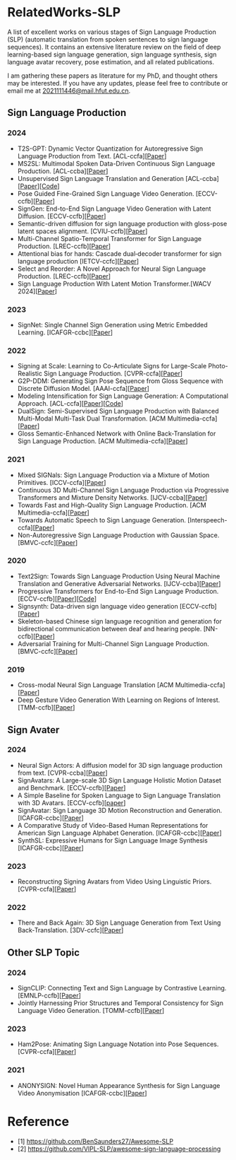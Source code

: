 # RelatedWorks-SLP
A list of excellent works on various stages of Sign Language Production (SLP) (automatic translation from spoken sentences to sign language sequences). It contains an extensive literature review on the field of deep learning-based sign language generation, sign language synthesis, sign language avatar recovery, pose estimation, and all related publications.

I am gathering these papers as literature for my PhD, and thought others may be interested. If you have any updates, please feel free to contribute or email me at [2021111446@mail.hfut.edu.cn](2021111446@mail.hfut.edu.cn).


## Sign Language Production
### 2024
- T2S-GPT: Dynamic Vector Quantization for Autoregressive Sign Language Production from Text. [ACL-ccfa][[Paper](https://aclanthology.org/2024.acl-long.183.pdf)]
- MS2SL: Multimodal Spoken Data-Driven Continuous Sign Language Production. [ACL-ccba][[Paper](https://aclanthology.org/2024.findings-acl.432.pdf)]
- Unsupervised Sign Language Translation and Generation [ACL-ccba][[Paper](https://arxiv.org/pdf/2402.07726)][[Code](https://github.com/ZhengshengGuo/USLNet)]
- Pose Guided Fine-Grained Sign Language Video Generation. [ECCV-ccfb][[Paper](https://www.ecva.net/papers/eccv_2024/papers_ECCV/papers/09947.pdf)]
- SignGen: End-to-End Sign Language Video Generation with Latent Diffusion. [ECCV-ccfb][[Paper](https://www.ecva.net/papers/eccv_2024/papers_ECCV/papers/06988.pdf)]
- Semantic-driven diffusion for sign language production with gloss-pose latent spaces alignment. [CVIU-ccfb][[Paper](https://linkinghub.elsevier.com/retrieve/pii/S1077314224001310)]
- Multi-Channel Spatio-Temporal Transformer for Sign Language Production. [LREC-ccfb][[Paper](https://aclanthology.org/2024.lrec-main.1022.pdf)]
- Attentional bias for hands: Cascade dual‐decoder transformer for sign language production [IETCV-ccfc][[Paper](https://ietresearch.onlinelibrary.wiley.com/doi/epdf/10.1049/cvi2.12273)]
- Select and Reorder: A Novel Approach for Neural Sign Language Production. [LREC-ccfb][[Paper](https://www.semanticscholar.org/reader/e2a56a27010a60fb9820c94adf8e361633d27fe1)] 
- Sign Language Production With Latent Motion Transformer.[WACV 2024][[Paper](https://openaccess.thecvf.com/content/WACV2024/papers/Xie_Sign_Language_Production_With_Latent_Motion_Transformer_WACV_2024_paper.pdf)]

### 2023
- SignNet: Single Channel Sign Generation using Metric Embedded Learning. [ICAFGR-ccbc][[Paper](https://ieeexplore.ieee.org/stamp/stamp.jsp?tp=&arnumber=10042711)]

### 2022
- Signing at Scale: Learning to Co-Articulate Signs for Large-Scale Photo-Realistic Sign Language Production. [CVPR-ccfa][[Paper](https://openaccess.thecvf.com/content/CVPR2022/papers/Saunders_Signing_at_Scale_Learning_to_Co-Articulate_Signs_for_Large-Scale_Photo-Realistic_CVPR_2022_paper.pdf)]
- G2P-DDM: Generating Sign Pose Sequence from Gloss Sequence with Discrete Diffusion Model. [AAAI-ccfa][[Paper](https://ojs.aaai.org/index.php/AAAI/article/download/28441/28860)]
- Modeling Intensification for Sign Language Generation: A Computational Approach. [ACL-ccfa][[Paper](https://arxiv.org/pdf/2203.09679)][[Code](https://github.com/Merterm/Modeling-Intensification-for-SLG)]
- DualSign: Semi-Supervised Sign Language Production with Balanced Multi-Modal Multi-Task Dual Transformation. [ACM Multimedia-ccfa][[Paper](https://dl.acm.org/doi/pdf/10.1145/3503161.3547957)]
- Gloss Semantic-Enhanced Network with Online Back-Translation for Sign Language Production. [ACM Multimedia-ccfa][[Paper](https://dl.acm.org/doi/pdf/10.1145/3503161.3547830)]


### 2021
- Mixed SIGNals: Sign Language Production via a Mixture of Motion Primitives. [ICCV-ccfa][[Paper](https://openaccess.thecvf.com/content/ICCV2021/papers/Saunders_Mixed_SIGNals_Sign_Language_Production_via_a_Mixture_of_Motion_ICCV_2021_paper.pdf)]
- Continuous 3D Multi-Channel Sign Language Production via Progressive Transformers and Mixture Density Networks. [IJCV-ccba][[Paper](https://link.springer.com/article/10.1007/s11263-021-01457-9)]
- Towards Fast and High-Quality Sign Language Production. [ACM Multimedia-ccfa][[Paper](https://dl.acm.org/doi/pdf/10.1145/3474085.3475463)]
- Towards Automatic Speech to Sign Language Generation. [Interspeech-ccfa][[Paper](https://www.semanticscholar.org/reader/c31934f1e4f1efa110afc94878e00315bdcb2780)]
- Non-Autoregressive Sign Language Production with Gaussian Space. [BMVC-ccfc][[Paper](https://www.bmvc2021-virtualconference.com/assets/papers/1102.pdf)]

### 2020
- Text2Sign: Towards Sign Language Production Using Neural Machine Translation and Generative Adversarial Networks. [IJCV-ccba][[Paper](https://link.springer.com/article/10.1007/s11263-019-01281-2)]
- Progressive Transformers for End-to-End Sign Language Production. [ECCV-ccfb][[Paper](https://link.springer.com/chapter/10.1007/978-3-030-58621-8_40)][[Code](https://github.com/BenSaunders27/ProgressiveTransformersSLP)]
- Signsynth: Data-driven sign language video generation [ECCV-ccfb][[Paper](https://link.springer.com/chapter/10.1007/978-3-030-66823-5_21)]
- Skeleton-based Chinese sign language recognition and generation for bidirectional communication between deaf and hearing people. [NN-ccfb][[Paper](https://www.sciencedirect.com/science/article/pii/S089360802030040X)]
- Adversarial Training for Multi-Channel Sign Language Production. [BMVC-ccfc][[Paper](https://arxiv.org/pdf/2008.12405)]

### 2019
- Cross-modal Neural Sign Language Translation [ACM Multimedia-ccfa][[Paper](https://dl.acm.org/doi/pdf/10.1145/3343031.3352587)]
- Deep Gesture Video Generation With Learning on Regions of Interest. [TMM-ccfb][[Paper](https://dl.acm.org/doi/pdf/10.1145/3343031.3352587)]

## Sign Avater 
### 2024
- Neural Sign Actors: A diffusion model for 3D sign language production from text. [CVPR-ccba][[Paper](https://openaccess.thecvf.com/content/CVPR2024/papers/Baltatzis_Neural_Sign_Actors_A_Diffusion_Model_for_3D_Sign_Language_CVPR_2024_paper.pdf)]
- SignAvatars: A Large-scale 3D Sign Language Holistic Motion Dataset and Benchmark. [ECCV-ccfb][[Paper](https://www.ecva.net/papers/eccv_2024/papers_ECCV/papers/00653.pdf)]
- A Simple Baseline for Spoken Language to Sign Language Translation with 3D Avatars. [ECCV-ccfb][[paper](https://www.ecva.net/papers/eccv_2024/papers_ECCV/papers/06499.pdf)]
- SignAvatar: Sign Language 3D Motion Reconstruction and Generation. [ICAFGR-ccbc][[Paper](https://arxiv.org/pdf/2405.07974)]
- A Comparative Study of Video-Based Human Representations for American Sign Language Alphabet Generation. [ICAFGR-ccbc][[Paper](https://ieeexplore.ieee.org/stamp/stamp.jsp?tp=&arnumber=10582020)]
- SynthSL: Expressive Humans for Sign Language Image Synthesis [ICAFGR-ccbc][[Paper](https://ieeexplore.ieee.org/stamp/stamp.jsp?tp=&arnumber=10582038)]


### 2023
- Reconstructing Signing Avatars from Video Using Linguistic Priors. [CVPR-ccfa][[Paper](https://openaccess.thecvf.com/content/CVPR2023/papers/Forte_Reconstructing_Signing_Avatars_From_Video_Using_Linguistic_Priors_CVPR_2023_paper.pdf)]

### 2022
- There and Back Again: 3D Sign Language Generation from Text Using Back-Translation. [3DV-ccfc][[Paper](https://ieeexplore.ieee.org/stamp/stamp.jsp?tp=&arnumber=10044459)]



## Other SLP Topic
### 2024
- SignCLIP: Connecting Text and Sign Language by Contrastive Learning. [EMNLP-ccfb][[Paper](https://arxiv.org/pdf/2407.01264)]
- Jointly Harnessing Prior Structures and Temporal Consistency for Sign Language Video Generation. [TOMM-ccfb][[Paper](https://dl.acm.org/doi/pdf/10.1145/3648368)]

### 2023
- Ham2Pose: Animating Sign Language Notation into Pose Sequences. [CVPR-ccfa][[Paper](https://openaccess.thecvf.com/content/CVPR2023/papers/Arkushin_Ham2Pose_Animating_Sign_Language_Notation_Into_Pose_Sequences_CVPR_2023_paper.pdf)]

### 2021
- ANONYSIGN: Novel Human Appearance Synthesis for Sign Language Video Anonymisation [ICAFGR-ccbc][[Paper](https://ieeexplore.ieee.org/stamp/stamp.jsp?tp=&arnumber=9666984)]



# Reference
- [1] https://github.com/BenSaunders27/Awesome-SLP
- [2] https://github.com/VIPL-SLP/awesome-sign-language-processing


